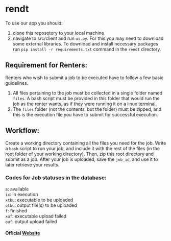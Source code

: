 # rendt

To use our app you should:
1. clone this reposotory to your local machine
2. navigate to src/client and run `ui.py`. For this you may need to download some external libraries. To download and install necessary packages run `pip install -r requirements.txt` command in the `rendt` directory.

## Requirement for Renters:
Renters who wish to submit a job to be executed have to follow a few basic guidelines.
1. All files pertaining to the job must be collected in a single folder named `files`. A bash script must be provided in this folder that would run the job as the renter wants, as if they were running it on a linux terminal.
2. The `files` folder (not the contents, but the folder) must be zipped, and this is the execution file you have to submit for successful execution.

## Workflow:
Create a working directory containing all the files you need for the job. Write a `bash` script to run your job, and include it with the rest of the files (in the root folder of your working directory). Then, zip this root directory and submit as a job. After your job is uploaded, save the `job_id`, and use it to later retrieve your results.

### Codes for Job statuses in the database:
`a`: available  
`ix`: in execution  
`xtbu`: executable to be uploaded  
`otbu`: output file(s) to be uploaded  
`f`: finished  
`xuf`: executable upload failed  
`ouf`: output upload failed  

#### Official [Website](https://rendtapp.github.io/)
